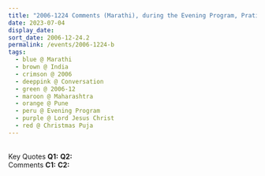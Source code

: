 ```yaml
---
title: "2006-1224 Comments (Marathi), during the Evening Program, Pratiṣhṭhān, NDA Road, Warje, Pune, Maharashtra, India"
date: 2023-07-04
display_date: 
sort_date: 2006-12-24.2
permalink: /events/2006-1224-b
tags:
  - blue @ Marathi
  - brown @ India
  - crimson @ 2006
  - deeppink @ Conversation
  - green @ 2006-12
  - maroon @ Maharashtra
  - orange @ Pune
  - peru @ Evening Program
  - purple @ Lord Jesus Christ
  - red @ Christmas Puja
---
```


<br>

<wave-list>
  <list-title color="DarkSeaGreen" width="55">Key Quotes</list-title>
  <list-item color="BlanchedAlmond" width="280"><b>Q1:</b> <i></i></list-item>
  <list-item color="Lavender" width="280"><b>Q2:</b> <i></i></list-item>
</wave-list>

<br>

<wave-list>
  <list-title color="DarkSeaGreen" width="55">Comments</list-title>
  <list-item color="BlanchedAlmond" width="280"><b>C1:</b> <i></i></list-item>
  <list-item color="Lavender" width="280"><b>C2:</b> <i></i></list-item>
</wave-list>